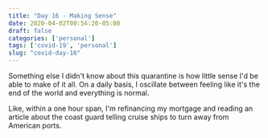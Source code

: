 ```yaml
---
title: "Day 16 - Making Sense"
date: 2020-04-02T00:54:20-05:00
draft: false
categories: ['personal']
tags: ['covid-19', 'personal']
slug: "covid-day-16"
---
```


Something else I didn't know about this quarantine is how little sense I'd be able to make of it all.
On a daily basis, I oscillate between feeling like it's the end of the world and everything is normal.

Like, within a one hour span, I'm refinancing my mortgage and reading an article about the coast guard telling cruise ships to turn away from American ports.

